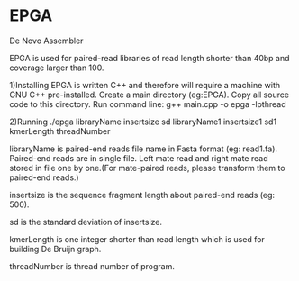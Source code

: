EPGA
====

De Novo Assembler

EPGA is used for paired-read libraries of read length shorter than 40bp and coverage larger than 100.

1)Installing
EPGA is written C++ and therefore will require a machine with GNU C++ pre-installed.
Create a main directory (eg:EPGA). Copy all source code to this directory.
Run command line: g++ main.cpp -o epga -lpthread

2)Running
./epga libraryName insertsize sd libraryName1 insertsize1 sd1 kmerLength threadNumber

libraryName is paired-end reads file name in Fasta format (eg: read1.fa). Paired-end reads are in single file. Left mate read and right mate read stored in file one by one.(For mate-paired reads, please transform them to paired-end reads.)

insertsize is the sequence fragment length about paired-end reads (eg: 500).

sd is the standard deviation of insertsize.

kmerLength is one integer shorter than read length which is used for building De Bruijn graph.

threadNumber is thread number of program.

